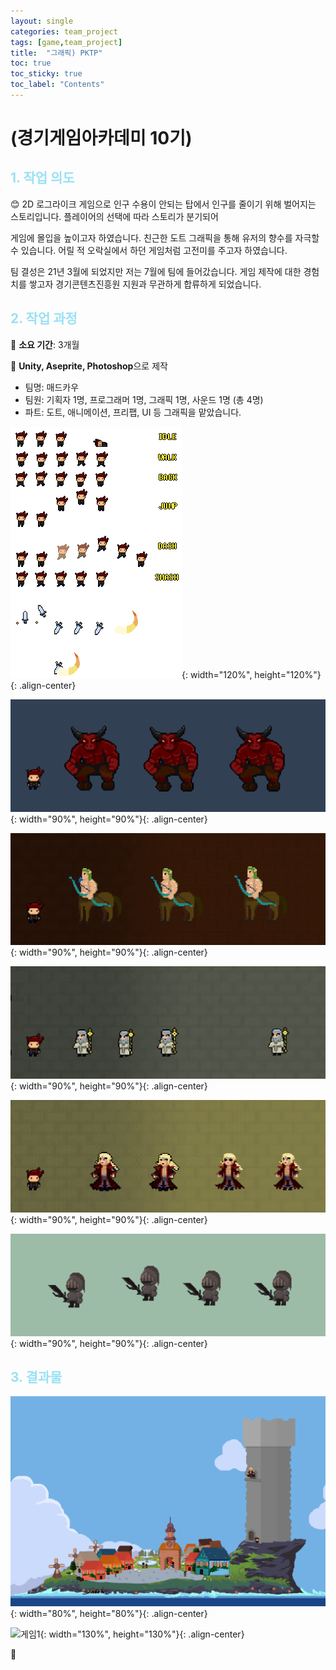 ```yaml
---
layout: single
categories: team_project
tags: [game,team_project]
title:  "그래픽) PKTP"
toc: true
toc_sticky: true
toc_label: "Contents"
---
```


#  (경기게임아카데미 10기)



## <span style="color:#9AE1F5">1. 작업 의도</span>

:blush: 2D 로그라이크 게임으로 인구 수용이 안되는 탑에서 인구를 줄이기 위해 벌어지는 스토리입니다. 플레이어의 선택에 따라 스토리가 분기되어

게임에 몰입을 높이고자 하였습니다. 친근한 도트 그래픽을 통해 유저의 향수를 자극할 수 있습니다. 어릴 적 오락실에서 하던 게임처럼 고전미를 주고자 하였습니다. 

팀 결성은 21년 3월에 되었지만 저는 7월에 팀에 들어갔습니다. 게임 제작에 대한 경험치를 쌓고자 경기콘텐츠진흥원 지원과 무관하게 합류하게 되었습니다.

 

## <span style="color:#9AE1F5">2. 작업 과정</span>

   :runner: **소요 기간**: 3개월

   :speech_balloon: **Unity, Aseprite, Photoshop**으로 제작   

 

- 팀명: 매드카우
- 팀원: 기획자 1명, 프로그래머 1명, 그래픽 1명, 사운드 1명 (총 4명)
- 파트: 도트, 애니메이션, 프리팹, UI 등 그래픽을 맡았습니다.



![HERO_characterSheet](/images/2022-10-12-pktp/HERO_characterSheet.png){: width="120%", height="120%"}{:  .align-center}



![1st_boss_pp](/images/2022-10-12-pktp/1st_boss_pp.gif){: width="90%", height="90%"}{:  .align-center}



![2st_boss_pp](/images/2022-10-12-pktp/2st_boss_pp.gif){: width="90%", height="90%"}{:  .align-center}



![3nd_boss_pp](/images/2022-10-12-pktp/3nd_boss_pp.gif){: width="90%", height="90%"}{:  .align-center}



![4th_boss_pp](/images/2022-10-12-pktp/4th_boss_pp.gif){: width="90%", height="90%"}{:  .align-center}



![드래곤슬레이어pp](/images/2022-10-12-pktp/드래곤슬레이어pp.gif){: width="90%", height="90%"}{:  .align-center}




## <span style="color:#9AE1F5">3. 결과물 </span>



![오소민_군림의섬title](/images/2022-10-12-pktp/오소민_군림의섬title.gif){: width="80%", height="80%"}{:  .align-center}

![게임1](/images/2022-10-12-pktp/게임1.gif){: width="130%", height="130%"}{:  .align-center}



:thought_balloon:  

